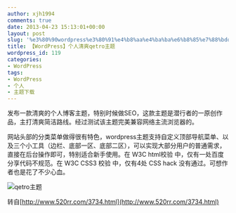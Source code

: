 ```yaml
---
author: xjh1994
comments: true
date: 2013-04-23 15:13:01+00:00
layout: post
slug: '%e3%80%90wordpress%e3%80%91%e4%b8%aa%e4%ba%ba%e6%b8%85%e7%88%bdqetro%e4%b8%bb%e9%a2%98'
title: 【WordPress】个人清爽qetro主题
wordpress_id: 119
categories:
- WordPress
tags:
- WordPress
- 个人
- 主题下载
---
```


发布一款清爽的个人博客主题，特别时候做SEO，这款主题是潜行者的一原创作品，主打清爽简洁路线。经过测试该主题完美兼容网络主流浏览器的。

网站头部的分类菜单做得很有特色，wordpress主题支持自定义顶部导航菜单、以及三个小工具（边栏、底部一区、底部二区），可以实现大部分用户的普通需求，直接在后台操作即可，特别适合新手使用。在 W3C html校验 中，仅有一处百度分享代码不规范。在 W3C CSS3 校验 中，仅有4处 CSS hack 没有通过。可想作者也是花了不少心血。

![qetro主题](http://tp.520rr.com/wp-content/uploads/2013/04/qetro.jpg)

转自[http://www.520rr.com/3734.html](http://www.520rr.com/3734.html)
